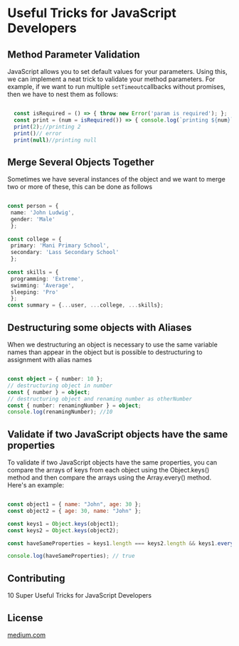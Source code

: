 # Useful Tricks for JavaScript Developers

## Method Parameter Validation

JavaScript allows you to set default values for your parameters. Using this, we can implement a neat trick to validate your method parameters.
For example, if we want to run multiple ``` setTimeout ```callbacks without promises, then we have to nest them as follows:

```typescript

  const isRequired = () => { throw new Error('param is required'); };
  const print = (num = isRequired()) => { console.log(`printing ${num}`) };
  print(2);//printing 2
  print()// error
  print(null)//printing null

```
## Merge Several Objects Together

Sometimes we have several instances of the object and we want to merge two or more of these, this can be done as follows

```typescript

const person = { 
 name: 'John Ludwig', 
 gender: 'Male' 
 };
 
const college = { 
 primary: 'Mani Primary School', 
 secondary: 'Lass Secondary School' 
 };
 
const skills = { 
 programming: 'Extreme', 
 swimming: 'Average', 
 sleeping: 'Pro' 
 };
const summary = {...user, ...college, ...skills};

````

## Destructuring some objects with Aliases

When we destructuring an object is necessary to use the same variable names than appear in the object but is possible to destructuring to assignment with alias names

```typescript

const object = { number: 10 };
// destructuring object in number
const { number } = object;
// destructuring object and renaming number as otherNumber
const { number: renamingNumber } = object;
console.log(renamingNumber); //10

```

## Validate if two JavaScript objects have the same properties

To validate if two JavaScript objects have the same properties, you can compare the arrays of keys from each object using the Object.keys() method and then compare the arrays using the Array.every() method. Here's an example:

```javascript

const object1 = { name: "John", age: 30 };
const object2 = { age: 30, name: "John" };

const keys1 = Object.keys(object1);
const keys2 = Object.keys(object2);

const haveSameProperties = keys1.length === keys2.length && keys1.every(key => keys2.includes(key));

console.log(haveSameProperties); // true

```

## Contributing
10 Super Useful Tricks for JavaScript Developers
## License
[medium.com](https://blog.bitsrc.io/10-super-useful-tricks-for-javascript-developers-f1b76691199b)
